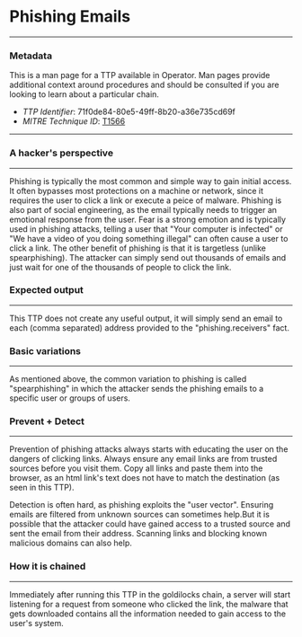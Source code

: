 
# Phishing Emails

---

### Metadata

This is a man page for a TTP available in Operator. Man pages provide additional context around procedures and should be consulted if you are looking to learn about a particular chain.

- *TTP Identifier*: 71f0de84-80e5-49ff-8b20-a36e735cd69f
- *MITRE Technique ID*: [T1566](https://attack.mitre.org/techniques/T1566/)

---

### A hacker's perspective

---

Phishing is typically the most common and simple way to gain initial access. It often bypasses most protections on a machine or network, since it requires the user to click a link or execute a peice of malware. Phishing is also part of social engineering, as the email typically needs to trigger an emotional response from the user. Fear is a strong emotion and is typically used in phishing attacks, telling a user that "Your computer is infected" or "We have a video of you doing something illegal" can often cause a user to click a link. The other benefit of phishing is that it is targetless (unlike spearphishing). The attacker can simply send out thousands of emails and just wait for one of the thousands of people to click the link.

### Expected output

---

This TTP does not create any useful output, it will simply send an email to each (comma separated) address provided to the "phishing.receivers" fact.  

### Basic variations

---

As mentioned above, the common variation to phishing is called "spearphishing" in which the attacker sends the phishing emails to a specific user or groups of users.

### Prevent + Detect

---

Prevention of phishing attacks always starts with educating the user on the dangers of clicking links. Always ensure any email links are from trusted sources before you visit them. Copy all links and paste them into the browser, as an html link's text does not have to match the destination (as seen in this TTP).

Detection is often hard, as phishing exploits the "user vector". Ensuring emails are filtered from unknown sources can sometimes help.But it is possible that the attacker could have gained access to a trusted source and sent the email from their address. Scanning links and blocking known malicious domains can also help. 


### How it is chained

---

Immediately after running this TTP in the goldilocks chain, a server will start listening for a request from someone who clicked the link, the malware that gets downloaded contains all the information needed to gain access to the user's system.
